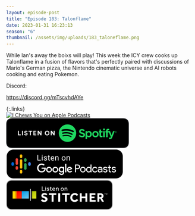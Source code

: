 ```yaml
---
layout: episode-post
title: "Episode 183: Talonflame"
date: 2023-01-31 16:23:13
season: "6"
thumbnail: /assets/img/uploads/183_taloneflame.png
---
```

While Ian's away the boixs will play! This week the ICY crew cooks up Talonflame in a fusion of flavors that's perfectly paired with discussions of Mario's German pizza, the Nintendo cinematic universe and AI robots cooking and eating Pokemon.

Discord:

<https://discord.gg/mTscvhdAYe>

{:.links}  
[![I Chews You on Apple Podcasts](https://linkmaker.itunes.apple.com/en-us/badge-lrg.svg?releaseDate=2019-04-16T00:00:00Z&kind=podcast&bubble=podcasts)](https://podcasts.apple.com/us/podcast/183-talonflame/id1455409177?i=1000597380863)  [![I Chews You on Spotify](/assets/img/uploads/spotify-badge-button.svg)](https://open.spotify.com/episode/1dMFKhuhsmXv9kvBkknyjS?si=TNuVzaK9RH2ZOqSPc2Wr-A)  [![I Chews You on Google Podcasts](/assets/img/uploads/google-podcasts-badge-button.svg)](https://podcasts.google.com/feed/aHR0cHM6Ly9mZWVkcy5saWJzeW4uY29tLzE2ODgyMS9yc3M/episode/OGM4OTZiOTItYjAxNi00N2U1LTlkOWUtOTlhNjRjYmQ1NzYz?sa=X&ved=0CAUQkfYCahcKEwj4kY-p2Nz-AhUAAAAAHQAAAAAQAQ)  [![I Chews You on Stitcher](/assets/img/uploads/stitcher-badge-button.svg)](https://www.stitcher.com/show/i-chews-you/episode/183-talonflame-211379762)